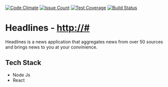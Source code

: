 [![Code Climate](https://codeclimate.com/github/codeclimate/codeclimate/badges/gpa.svg)](https://github.com/joel-ace/headlines)
[![Issue Count](https://codeclimate.com/github/codeclimate/codeclimate/badges/issue_count.svg)](https://github.com/joel-ace/headlines)
[![Test Coverage](https://codeclimate.com/github/codeclimate/codeclimate/badges/coverage.svg)](https://github.com/joel-ace/headlines)
[![Build Status](https://travis-ci.org/joel-ace/headlines.svg?branch=master)](https://travis-ci.org/joel-ace/headlines)

Headlines - [http://#](http://#)
===========
Headlines is a news application that aggregates news from over 50 sources and brings news to you at your convinience.


Tech Stack
--------------
- Node Js
- React